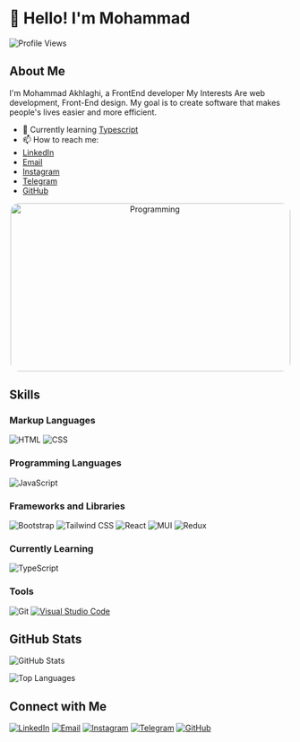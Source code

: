 # 👋 Hello! I'm Mohammad

![Profile Views](https://komarev.com/ghpvc/?username=mohammad-AKH-dev&color=blue)

## About Me

I'm Mohammad Akhlaghi, a FrontEnd developer  My Interests Are web development, Front-End design. My goal is to create software that makes people's lives easier and more efficient.

- 🌱 Currently learning [Typescript](https://www.typescriptlang.org/)
- 📫 How to reach me:
 - [LinkedIn](your-linkedin-profile-link)
 - [Email](mailto:mohammadakhlaghi843@gmail.com)
 - [Instagram](https://www.instagram.com/inside._darkness)
 - [Telegram](https://t.me/Thatsme833)
 - [GitHub](https://github.com/mohammad-AKH-dev)

<p align="center">
  <img src="https://ecampusontario.pressbooks.pub/app/uploads/sites/2109/2021/11/programming-gb0e197598_1920.jpg" alt="Programming" width="500" height="300" style="border-radius: 15px;">
</p>

## Skills

### Markup Languages
![HTML](https://img.shields.io/badge/HTML5-E34F26?style=for-the-badge&logo=html5&logoColor=white) ![CSS](https://img.shields.io/badge/CSS3-1572B6?style=for-the-badge&logo=css3&logoColor=white)

### Programming Languages
![JavaScript](https://img.shields.io/badge/JavaScript-F7DF1E?style=for-the-badge&logo=javascript&logoColor=black)

### Frameworks and Libraries
![Bootstrap](https://img.shields.io/badge/Bootstrap-563D7C?style=for-the-badge&logo=bootstrap&logoColor=white) ![Tailwind CSS](https://img.shields.io/badge/Tailwind_CSS-38B2AC?style=for-the-badge&logo=tailwind-css&logoColor=white) ![React](https://img.shields.io/badge/React-20232A?style=for-the-badge&logo=react&logoColor=61DAFB)
![MUI](https://img.shields.io/badge/MUI-007FFF?style=for-the-badge&logo=mui&logoColor=white) 
![Redux](https://img.shields.io/badge/Redux-764ABC?style=for-the-badge&logo=redux&logoColor=white)

### Currently Learning
![TypeScript](https://img.shields.io/badge/TypeScript-3178C6?style=for-the-badge&logo=typescript&logoColor=white)

### Tools
![Git](https://img.shields.io/badge/Git-F05032?style=for-the-badge&logo=git&logoColor=white)
[![Visual Studio Code](https://img.shields.io/badge/VS%20Code-007ACC?style=for-the-badge&logo=visual-studio-code&logoColor=white)](https://code.visualstudio.com/)

## GitHub Stats

![GitHub Stats](https://github-readme-stats.vercel.app/api?username=mohammad-AKH-dev&show_icons=true&theme=radical)

![Top Languages](https://github-readme-stats.vercel.app/api/top-langs/?username=mohammad-AKH-dev&layout=compact&theme=radical)

## Connect with Me

[![LinkedIn](https://img.shields.io/badge/LinkedIn-0077B5?style=for-the-badge&logo=linkedin&logoColor=white)](your-linkedin-profile-link)
[![Email](https://img.shields.io/badge/Email-D14836?style=for-the-badge&logo=gmail&logoColor=white)](mailto:mohammadakhlaghi843@gmail.com)
[![Instagram](https://img.shields.io/badge/Instagram-E4405F?style=for-the-badge&logo=instagram&logoColor=white)](https://instagram.com/inside._darkness)
[![Telegram](https://img.shields.io/badge/Telegram-2CA5E0?style=for-the-badge&logo=telegram&logoColor=white)](https://t.me/Thatsme833)
[![GitHub](https://img.shields.io/badge/GitHub-181717?style=for-the-badge&logo=github&logoColor=white)](https://github.com/mohammad-AKH-dev)


